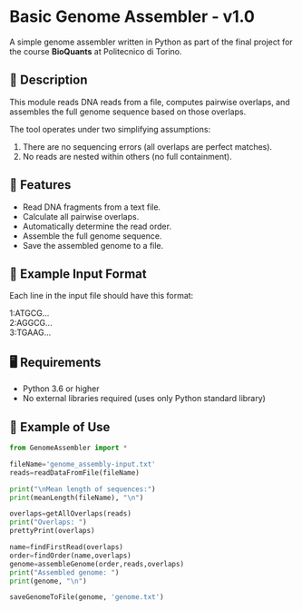 # Basic Genome Assembler - v1.0

A simple genome assembler written in Python as part of the final project for the course **BioQuants** at Politecnico di Torino.

## 📘 Description

This module reads DNA reads from a file, computes pairwise overlaps, and assembles the full genome sequence based on those overlaps.

The tool operates under two simplifying assumptions:
1. There are no sequencing errors (all overlaps are perfect matches).
2. No reads are nested within others (no full containment).

## 🚀 Features

- Read DNA fragments from a text file.
- Calculate all pairwise overlaps.
- Automatically determine the read order.
- Assemble the full genome sequence.
- Save the assembled genome to a file.

## 🧪 Example Input Format

Each line in the input file should have this format:

1:ATGCG...  
2:AGGCG...  
3:TGAAG...  


## 🖥️ Requirements

- Python 3.6 or higher  
- No external libraries required (uses only Python standard library)

## 🧠 Example of Use

```python
from GenomeAssembler import *

fileName='genome_assembly-input.txt' 
reads=readDataFromFile(fileName)

print("\nMean length of sequences:")
print(meanLength(fileName), "\n") 

overlaps=getAllOverlaps(reads)
print("Overlaps: ") 
prettyPrint(overlaps)

name=findFirstRead(overlaps) 
order=findOrder(name,overlaps) 
genome=assembleGenome(order,reads,overlaps) 
print("Assembled genome: ")
print(genome, "\n") 

saveGenomeToFile(genome, 'genome.txt')
